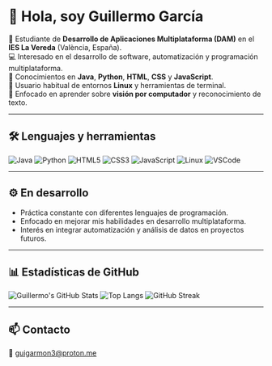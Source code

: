 # 👋 Hola, soy Guillermo García

🎯 Estudiante de **Desarrollo de Aplicaciones Multiplataforma (DAM)** en el **IES La Vereda** (València, España).  
💻 Interesado en el desarrollo de software, automatización y programación multiplataforma.  
🧠 Conocimientos en **Java**, **Python**, **HTML**, **CSS** y **JavaScript**.  
🐧 Usuario habitual de entornos **Linux** y herramientas de terminal.  
📸 Enfocado en aprender sobre **visión por computador** y reconocimiento de texto.

---

## 🛠️ Lenguajes y herramientas
![Java](https://img.shields.io/badge/Java-F89820?style=for-the-badge&logo=openjdk&logoColor=white)
![Python](https://img.shields.io/badge/Python-3776AB?style=for-the-badge&logo=python&logoColor=white)
![HTML5](https://img.shields.io/badge/HTML5-E34F26?style=for-the-badge&logo=html5&logoColor=white)
![CSS3](https://img.shields.io/badge/CSS3-1572B6?style=for-the-badge&logo=css3&logoColor=white)
![JavaScript](https://img.shields.io/badge/JavaScript-F7DF1E?style=for-the-badge&logo=javascript&logoColor=black)
![Linux](https://img.shields.io/badge/Linux-FCC624?style=for-the-badge&logo=linux&logoColor=black)
![VSCode](https://img.shields.io/badge/VS%20Code-007ACC?style=for-the-badge&logo=visualstudiocode&logoColor=white)

---

## ⚙️ En desarrollo
- Práctica constante con diferentes lenguajes de programación.  
- Enfocado en mejorar mis habilidades en desarrollo multiplataforma.  
- Interés en integrar automatización y análisis de datos en proyectos futuros.  

---

## 📊 Estadísticas de GitHub
![Guillermo's GitHub Stats](https://github-readme-stats-git-masterrstaa-rickstaa.vercel.app/api?username=Guigarmon3&show_icons=true&theme=tokyonight)
![Top Langs](https://github-readme-stats-git-masterrstaa-rickstaa.vercel.app/api/top-langs/?username=Guigarmon3&layout=compact&theme=tokyonight)
![GitHub Streak](https://streak-stats.demolab.com?user=Guigarmon3&theme=tokyonight&hide_border=false)

---

## 📫 Contacto
📧 [guigarmon3@proton.me](mailto:guigarmon3@proton.me)
